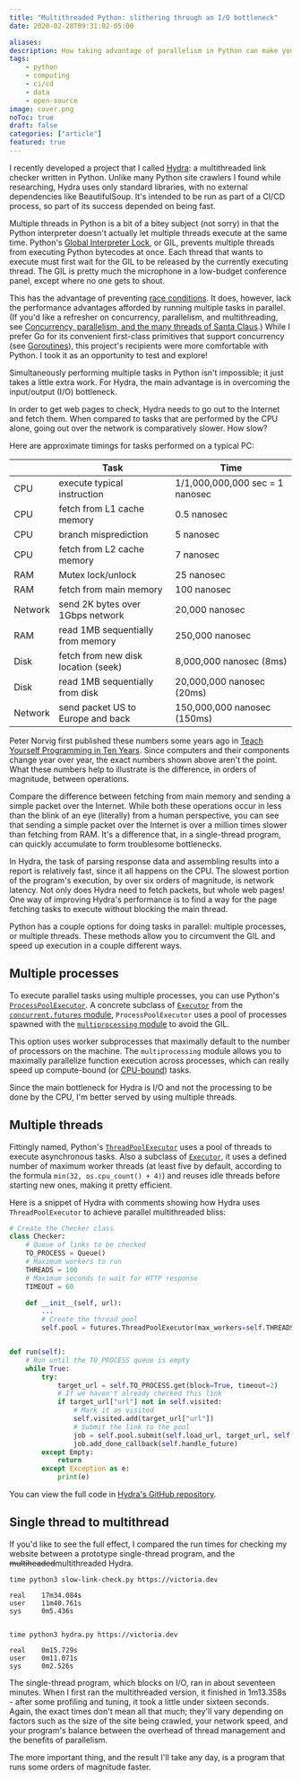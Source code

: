```yaml
---
title: "Multithreaded Python: slithering through an I/O bottleneck"
date: 2020-02-28T09:31:02-05:00

aliases:
description: How taking advantage of parallelism in Python can make your software orders of magnitude faster.
tags:
    - python
    - computing
    - ci/cd
    - data
    - open-source
image: cover.png
noToc: true
draft: false
categories: ["article"]
featured: true
---
```


I recently developed a project that I called [Hydra](https://github.com/victoriadrake/hydra-link-checker): a multithreaded link checker written in Python. Unlike many Python site crawlers I found while researching, Hydra uses only standard libraries, with no external dependencies like BeautifulSoup. It's intended to be run as part of a CI/CD process, so part of its success depended on being fast.

Multiple threads in Python is a bit of a bitey subject (not sorry) in that the Python interpreter doesn't actually let multiple threads execute at the same time. Python's [Global Interpreter Lock](https://wiki.python.org/moin/GlobalInterpreterLock), or GIL, prevents multiple threads from executing Python bytecodes at once. Each thread that wants to execute must first wait for the GIL to be released by the currently executing thread. The GIL is pretty much the microphone in a low-budget conference panel, except where no one gets to shout.

This has the advantage of preventing [race conditions](https://en.wikipedia.org/wiki/Race_condition). It does, however, lack the performance advantages afforded by running multiple tasks in parallel. (If you'd like a refresher on concurrency, parallelism, and multithreading, see [Concurrency, parallelism, and the many threads of Santa Claus](/blog/concurrency-parallelism-and-the-many-threads-of-santa-claus/).) While I prefer Go for its convenient first-class primitives that support concurrency (see [Goroutines](https://tour.golang.org/concurrency/1)), this project's recipients were more comfortable with Python. I took it as an opportunity to test and explore!

Simultaneously performing multiple tasks in Python isn't impossible; it just takes a little extra work. For Hydra, the main advantage is in overcoming the input/output (I/O) bottleneck.

In order to get web pages to check, Hydra needs to go out to the Internet and fetch them. When compared to tasks that are performed by the CPU alone, going out over the network is comparatively slower. How slow?

Here are approximate timings for tasks performed on a typical PC:

|         | Task                                | Time                            |
| ------- | ----------------------------------- | ------------------------------- |
| CPU     | execute typical instruction         | 1/1,000,000,000 sec = 1 nanosec |
| CPU     | fetch from L1 cache memory          | 0.5 nanosec                     |
| CPU     | branch misprediction                | 5 nanosec                       |
| CPU     | fetch from L2 cache memory          | 7 nanosec                       |
| RAM     | Mutex lock/unlock                   | 25 nanosec                      |
| RAM     | fetch from main memory              | 100 nanosec                     |
| Network | send 2K bytes over 1Gbps network    | 20,000 nanosec                  |
| RAM     | read 1MB sequentially from memory   | 250,000 nanosec                 |
| Disk    | fetch from new disk location (seek) | 8,000,000 nanosec   (8ms)       |
| Disk    | read 1MB sequentially from disk     | 20,000,000 nanosec  (20ms)      |
| Network | send packet US to Europe and back   | 150,000,000 nanosec (150ms)     |

Peter Norvig first published these numbers some years ago in [Teach Yourself Programming in Ten Years](http://norvig.com/21-days.html#answers). Since computers and their components change year over year, the exact numbers shown above aren't the point. What these numbers help to illustrate is the difference, in orders of magnitude, between operations.

Compare the difference between fetching from main memory and sending a simple packet over the Internet. While both these operations occur in less than the blink of an eye (literally) from a human perspective, you can see that sending a simple packet over the Internet is over a million times slower than fetching from RAM. It's a difference that, in a single-thread program, can quickly accumulate to form troublesome bottlenecks.

In Hydra, the task of parsing response data and assembling results into a report is relatively fast, since it all happens on the CPU. The slowest portion of the program's execution, by over six orders of magnitude, is network latency. Not only does Hydra need to fetch packets, but whole web pages! One way of improving Hydra's performance is to find a way for the page fetching tasks to execute without blocking the main thread.

Python has a couple options for doing tasks in parallel: multiple processes, or multiple threads. These methods allow you to circumvent the GIL and speed up execution in a couple different ways.

## Multiple processes

To execute parallel tasks using multiple processes, you can use Python's [`ProcessPoolExecutor`](https://docs.python.org/3/library/concurrent.futures.html#concurrent.futures.ProcessPoolExecutor). A concrete subclass of [`Executor`](https://docs.python.org/3/library/concurrent.futures.html#concurrent.futures.Executor) from the [`concurrent.futures` module](https://docs.python.org/3/library/concurrent.futures.html), `ProcessPoolExecutor` uses a pool of processes spawned with the [`multiprocessing` module](https://docs.python.org/3/library/multiprocessing.html#module-multiprocessing) to avoid the GIL.

This option uses worker subprocesses that maximally default to the number of processors on the machine. The `multiprocessing` module allows you to maximally parallelize function execution across processes, which can really speed up compute-bound (or [CPU-bound](https://en.wikipedia.org/wiki/CPU-bound)) tasks.

Since the main bottleneck for Hydra is I/O and not the processing to be done by the CPU, I'm better served by using multiple threads.

## Multiple threads

Fittingly named, Python's [`ThreadPoolExecutor`](https://docs.python.org/3/library/concurrent.futures.html#concurrent.futures.ThreadPoolExecutor) uses a pool of threads to execute asynchronous tasks. Also a subclass of [`Executor`](https://docs.python.org/3/library/concurrent.futures.html#concurrent.futures.Executor), it uses a defined number of maximum worker threads (at least five by default, according to the formula `min(32, os.cpu_count() + 4)`) and reuses idle threads before starting new ones, making it pretty efficient.

Here is a snippet of Hydra with comments showing how Hydra uses `ThreadPoolExecutor` to achieve parallel multithreaded bliss:

```py
# Create the Checker class
class Checker:
    # Queue of links to be checked
    TO_PROCESS = Queue()
    # Maximum workers to run
    THREADS = 100
    # Maximum seconds to wait for HTTP response
    TIMEOUT = 60

    def __init__(self, url):
        ...
        # Create the thread pool
        self.pool = futures.ThreadPoolExecutor(max_workers=self.THREADS)


def run(self):
    # Run until the TO_PROCESS queue is empty
    while True:
        try:
            target_url = self.TO_PROCESS.get(block=True, timeout=2)
            # If we haven't already checked this link
            if target_url["url"] not in self.visited:
                # Mark it as visited
                self.visited.add(target_url["url"])
                # Submit the link to the pool
                job = self.pool.submit(self.load_url, target_url, self.TIMEOUT)
                job.add_done_callback(self.handle_future)
        except Empty:
            return
        except Exception as e:
            print(e)
```

You can view the full code in [Hydra's GitHub repository](https://github.com/victoriadrake/hydra-link-checker).

## Single thread to multithread

If you'd like to see the full effect, I compared the run times for checking my website between a prototype single-thread program, and the ~~multiheaded~~multithreaded Hydra.

```text
time python3 slow-link-check.py https://victoria.dev

real    17m34.084s
user    11m40.761s
sys     0m5.436s


time python3 hydra.py https://victoria.dev

real    0m15.729s
user    0m11.071s
sys     0m2.526s
```

The single-thread program, which blocks on I/O, ran in about seventeen minutes. When I first ran the multithreaded version, it finished in 1m13.358s - after some profiling and tuning, it took a little under sixteen seconds. Again, the exact times don't mean all that much; they'll vary depending on factors such as the size of the site being crawled, your network speed, and your program's balance between the overhead of thread management and the benefits of parallelism.

The more important thing, and the result I'll take any day, is a program that runs some orders of magnitude faster.
